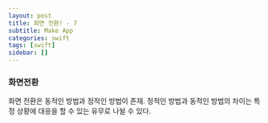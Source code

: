 ```yaml
---
layout: post
title: 화면 전환! - 7
subtitle: Make App
categories: swift
tags: [swift]
sidebar: []
---
```


### 화면전환

화면 전환은 동적인 방법과 정적인 방법이 존재.
정적인 방법과 동적인 방법의 차이는 특정 상황에 대응을 할 수 있는 유무로 나뉠 수 있다.


